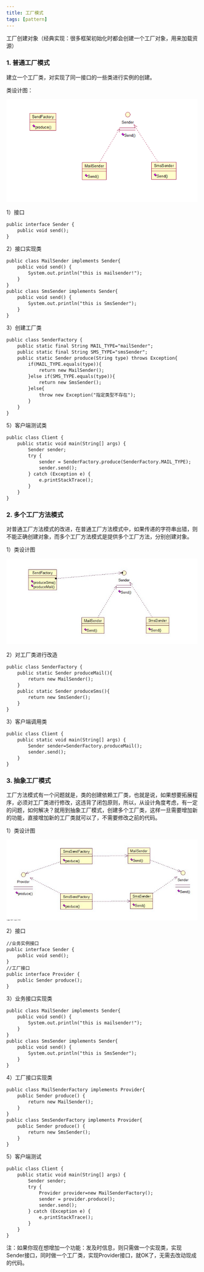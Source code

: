 ```yaml
---
title: 工厂模式
tags: [pattern]
---
```


工厂创建对象（经典实现：很多框架初始化时都会创建一个工厂对象，用来加载资源）

### 1. 普通工厂模式
建立一个工厂类，对实现了同一接口的一些类进行实例的创建。

类设计图：

![](/images/java_pattern/factory/simplefactory.png)

1）接口

```
public interface Sender {
    public void send();
}
```

2）接口实现类

```
public class MailSender implements Sender{
    public void send() {
        System.out.println("this is mailsender!");
    }
}
public class SmsSender implements Sender{
    public void send() {
        System.out.println("this is SmsSender");
    }
}
```

3）创建工厂类

```
public class SenderFactory {
    public static final String MAIL_TYPE="mailSender";
    public static final String SMS_TYPE="smsSender";
    public static Sender produce(String type) throws Exception{
        if(MAIL_TYPE.equals(type)){
            return new MailSender();
        }else if(SMS_TYPE.equals(type)){
            return new SmsSender();
        }else{
            throw new Exception("指定类型不存在");
        }
    }
}
```

5）客户端测试类

```
public class Client {
    public static void main(String[] args) {
        Sender sender;
        try {
            sender = SenderFactory.produce(SenderFactory.MAIL_TYPE);
            sender.send();
        } catch (Exception e) {
            e.printStackTrace();
        }
    }
}
```

### 2. 多个工厂方法模式
对普通工厂方法模式的改进，在普通工厂方法模式中，如果传递的字符串出错，则不能正确创建对象，而多个工厂方法模式是提供多个工厂方法，分别创建对象。

1）类设计图

![](/images/java_pattern/factory/multifactory.jpg)

2）对工厂类进行改造

```
public class SenderFactory {
    public static Sender produceMail(){
        return new MailSender();
    }
    public static Sender produceSms(){
        return new SmsSender();
    }
}
```

3）客户端调用类

```
public class Client {
    public static void main(String[] args) {
        Sender sender=SenderFactory.produceMail();
        sender.send();
    }
}
```

### 3. 抽象工厂模式
工厂方法模式有一个问题就是，类的创建依赖工厂类，也就是说，如果想要拓展程序，必须对工厂类进行修改，这违背了闭包原则，所以，从设计角度考虑，有一定的问题，如何解决？就用到抽象工厂模式，创建多个工厂类，这样一旦需要增加新的功能，直接增加新的工厂类就可以了，不需要修改之前的代码。

1）类设计图

![](/images/java_pattern/factory/abstractfactory.jpg)

2）接口

```
//业务实例接口
public interface Sender {
    public void send();
}
//工厂接口
public interface Provider {
    public Sender produce();
}
```

3）业务接口实现类

```
public class MailSender implements Sender{
    public void send() {
        System.out.println("this is mailsender!");
    }
}
public class SmsSender implements Sender{
    public void send() {
        System.out.println("this is SmsSender");
    }
}
```

4）工厂接口实现类

```
public class MailSenderFactory implements Provider{
    public Sender produce() {
        return new MailSender();
    }
}
public class SmsSenderFactory implements Provider{
    public Sender produce() {
        return new SmsSender();
    }
}
```

5）客户端测试

```
public class Client {
    public static void main(String[] args) {
        Sender sender;
        try {
            Provider provider=new MailSenderFactory();
            sender = provider.produce();
            sender.send();
        } catch (Exception e) {
            e.printStackTrace();
        }
    }
}
```

注：如果你现在想增加一个功能：发及时信息，则只需做一个实现类，实现Sender接口，同时做一个工厂类，实现Provider接口，就OK了，无需去改动现成的代码。

